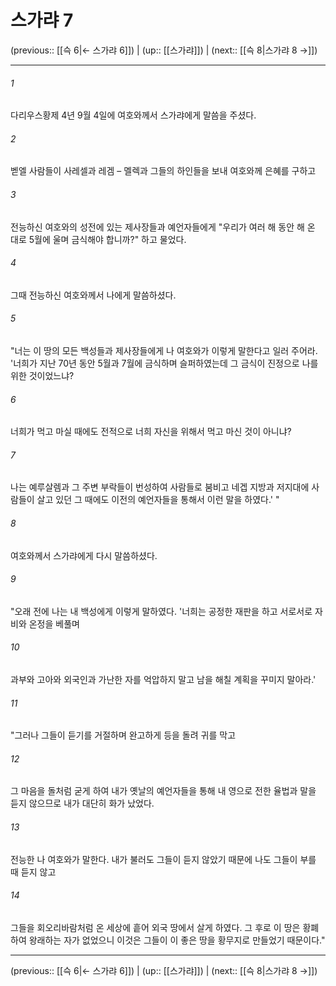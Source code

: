 # 스가랴 7

(previous:: [[슥 6|← 스가랴 6]]) | (up:: [[스가랴]]) | (next:: [[슥 8|스가랴 8 →]])

***




###### 1 

다리우스황제 4년 9월 4일에 여호와께서 스가랴에게 말씀을 주셨다. 



###### 2 

벧엘 사람들이 사레셀과 레겜 – 멜렉과 그들의 하인들을 보내 여호와께 은혜를 구하고 



###### 3 

전능하신 여호와의 성전에 있는 제사장들과 예언자들에게 "우리가 여러 해 동안 해 온 대로 5월에 울며 금식해야 합니까?" 하고 물었다. 



###### 4 

그때 전능하신 여호와께서 나에게 말씀하셨다. 



###### 5 

"너는 이 땅의 모든 백성들과 제사장들에게 나 여호와가 이렇게 말한다고 일러 주어라. '너희가 지난 70년 동안 5월과 7월에 금식하며 슬퍼하였는데 그 금식이 진정으로 나를 위한 것이었느냐? 



###### 6 

너희가 먹고 마실 때에도 전적으로 너희 자신을 위해서 먹고 마신 것이 아니냐? 



###### 7 

나는 예루살렘과 그 주변 부락들이 번성하여 사람들로 붐비고 네겝 지방과 저지대에 사람들이 살고 있던 그 때에도 이전의 예언자들을 통해서 이런 말을 하였다.' " 



###### 8 

여호와께서 스가랴에게 다시 말씀하셨다. 



###### 9 

"오래 전에 나는 내 백성에게 이렇게 말하였다. '너희는 공정한 재판을 하고 서로서로 자비와 온정을 베풀며 



###### 10 

과부와 고아와 외국인과 가난한 자를 억압하지 말고 남을 해칠 계획을 꾸미지 말아라.' 



###### 11 

"그러나 그들이 듣기를 거절하며 완고하게 등을 돌려 귀를 막고 



###### 12 

그 마음을 돌처럼 굳게 하여 내가 옛날의 예언자들을 통해 내 영으로 전한 율법과 말을 듣지 않으므로 내가 대단히 화가 났었다. 



###### 13 

전능한 나 여호와가 말한다. 내가 불러도 그들이 듣지 않았기 때문에 나도 그들이 부를 때 듣지 않고 



###### 14 

그들을 회오리바람처럼 온 세상에 흩어 외국 땅에서 살게 하였다. 그 후로 이 땅은 황폐하여 왕래하는 자가 없었으니 이것은 그들이 이 좋은 땅을 황무지로 만들었기 때문이다."

***

(previous:: [[슥 6|← 스가랴 6]]) | (up:: [[스가랴]]) | (next:: [[슥 8|스가랴 8 →]])
